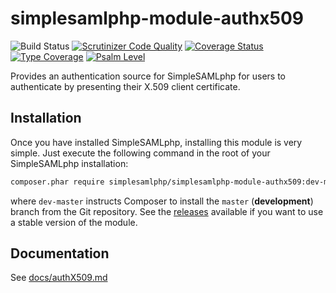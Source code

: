 # simplesamlphp-module-authx509

![Build Status](https://github.com/simplesamlphp/simplesamlphp-module-authX509/workflows/CI/badge.svg?branch=master)
[![Scrutinizer Code Quality](https://scrutinizer-ci.com/g/simplesamlphp/simplesamlphp-module-authX509/badges/quality-score.png?b=master)](https://scrutinizer-ci.com/g/simplesamlphp/simplesamlphp-module-authX509/?branch=master)
[![Coverage Status](https://codecov.io/gh/simplesamlphp/simplesamlphp-module-authX509/branch/master/graph/badge.svg)](https://codecov.io/gh/simplesamlphp/simplesamlphp-module-authX509)
[![Type Coverage](https://shepherd.dev/github/simplesamlphp/simplesamlphp-module-authX509/coverage.svg)](https://shepherd.dev/github/simplesamlphp/simplesamlphp-module-authX509)
[![Psalm Level](https://shepherd.dev/github/simplesamlphp/simplesamlphp-module-authX509/level.svg)](https://shepherd.dev/github/simplesamlphp/simplesamlphp-module-authX509)

Provides an authentication source for SimpleSAMLphp for users to authenticate
by presenting their X.509 client certificate.

## Installation

Once you have installed SimpleSAMLphp, installing this module is
very simple.  Just execute the following command in the root of your
SimpleSAMLphp installation:

```bash
composer.phar require simplesamlphp/simplesamlphp-module-authx509:dev-master
```

where `dev-master` instructs Composer to install the `master` (**development**)
branch from the Git repository. See the
[releases](https://github.com/simplesamlphp/simplesamlphp-module-authx509/releases)
available if you want to use a stable version of the module.

## Documentation

See [docs/authX509.md](https://github.com/simplesamlphp/simplesamlphp-module-authx509/blob/master/docs/authX509.md)
